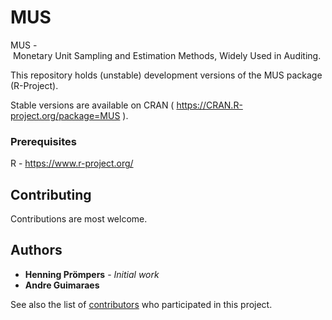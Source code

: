 # MUS
MUS - Monetary Unit Sampling and Estimation Methods, Widely Used in Auditing.

This repository holds (unstable) development versions of the MUS package (R-Project).

Stable versions are available on CRAN ( https://CRAN.R-project.org/package=MUS ).

### Prerequisites

R - https://www.r-project.org/

## Contributing

Contributions are most welcome. 

## Authors

* **Henning Prömpers** - *Initial work*
* **Andre Guimaraes** 

See also the list of [contributors](https://github.com/alsguimaraes/MUS/contributors) who participated in this project.

